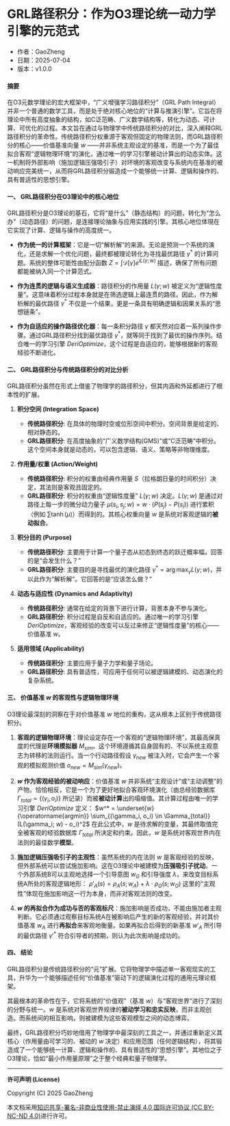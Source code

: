# GRL路径积分：作为O3理论统一动力学引擎的元范式

- 作者：GaoZheng
- 日期：2025-07-04
- 版本：v1.0.0

#### **摘要**

在O3元数学理论的宏大框架中，“广义增强学习路径积分”（GRL Path Integral）并非一个普通的数学工具，而是处于绝对核心地位的“计算与推演引擎”。它旨在将理论中所有高度抽象的结构，如C泛范畴、广义数学结构等，转化为动态、可计算、可优化的过程。本文旨在通过与物理学中传统路径积分的对比，深入阐释GRL路径积分的革命性。传统路径积分权重源于客观但固定的物理法则，而GRL路径积分的核心——价值基准向量 $w$ ——并非系统主观设定的基准，而是一个为了最佳拟合客观“逻辑物理环境”的演化，通过唯一的学习引擎被动计算出的动态实体。这一机制将外部影响（施加逻辑压强吸引子）对环境的客观改变与系统内在基准的被动响应完美统一，从而将GRL路径积分锻造成一个能够统一计算、逻辑和操作的、具有普适性的思想引擎。

#### **一、 GRL路径积分在O3理论中的核心地位**

GRL路径积分是O3理论的基石，它将“是什么”（静态结构）的问题，转化为“怎么办”（动态路径）的问题，是连接理论抽象与应用实践的引擎。其核心地位体現在它实现了计算、逻辑与操作的高度统一。

  * **作为统一的计算框架**：它是一切“解析解”的来源。无论是预测一个系统的演化，还是求解一个优化问题，最终都被理论转化为寻找最优路径 $\gamma^*$ 的计算问题。系统的整体可能性由配分函数 $Z = \int \mathcal{D}[\gamma] e^{iL(\gamma;w)}$ 描述，确保了所有问题都能被纳入同一个计算范式。

  * **作为连贯的逻辑与语义生成器**：路径积分的作用量 $L(\gamma;w)$ 被定义为“逻辑性度量”。这意味着积分过程本身就是在筛选逻辑上最连贯的路径。因此，作为解析解的最优路径 $\gamma^*$ 不仅是一个结果，更是一条具有明确逻辑和因果关系的“思想链条”。

  * **作为自适应的操作路径优化器**：每一条积分路径 $\gamma$ 都天然对应着一系列操作步骤。通过GRL路径积分找到最优路径 $\gamma^*$，就等同于找到了最优的操作序列。结合唯一的学习引擎 $DeriOptimize$，这个过程是自适应的，能够根据新的客观经验不断进化。

#### **二、 GRL路径积分与传统路径积分的对比分析**

GRL路径积分虽然在形式上借鉴了物理学的路径积分，但其内涵和外延都进行了根本性的扩展。

1.  **积分空间 (Integration Space)**

      * **传统路径积分**: 在具体的物理时空或位形空间中积分。空间背景是给定的、相对静态的。
      * **GRL路径积分**: 在高度抽象的“广义数学结构(GMS)”或“C泛范畴”中积分。这个空间本身就是动态的，可以包含逻辑、语义、策略等非物理维度。

2.  **作用量/权重 (Action/Weight)**

      * **传统路径积分**: 积分的权重由经典作用量 $S$（拉格朗日量的时间积分）决定，其法则是客观且固定的。
      * **GRL路径积分**: 积分的权重由“逻辑性度量” $L(\gamma;w)$ 决定。$L(\gamma;w)$ 是通过对路径上每一步的微分动力量子 $\mu(s_i, s_j; w) = w \cdot (P(s_j) - P(s_i))$ 进行累积（例如 $\sum \tanh(\mu)$）而得到的。其核心权重向量 $w$ 是系统对客观逻辑的**被动拟合**。

3.  **积分目的 (Purpose)**

      * **传统路径积分**: 主要用于计算一个量子态从初态到终态的跃迁概率幅，回答的是“会发生什么？”
      * **GRL路径积分**: 主要目的是寻找最优的演化路径 $\gamma^* = \arg\max_{\gamma} L(\gamma;w)$，并以此作为“解析解”。它回答的是“应该怎么做？”

4.  **动态与适应性 (Dynamics and Adaptivity)**

      * **传统路径积分**: 通常在给定的背景下进行计算，背景本身不参与演化。
      * **GRL路径积分**: 积分过程是自反和自适应的。通过唯一的学习引擎 $DeriOptimize$，客观经验的改变可以反过来修正“逻辑性度量”的核心——价值基准 $w$。

5.  **适用领域 (Applicability)**

      * **传统路径积分**: 主要应用于量子力学和量子场论。
      * **GRL路径积分**: 具有普适性，可应用于任何可以被逻辑建模的、动态演化的复杂系统。

#### **三、 价值基准 $w$ 的客观性与逻辑物理环境**

O3理论最深刻的洞察在于对价值基准 $w$ 地位的重构，这从根本上区别于传统路径积分。

1.  **客观的逻辑物理环境**：理论设定存在一个客观的“逻辑物理环境”，其最高保真度的代理是**环境模拟器** $M_{sim}$。这个环境遵循其自身固有的、不以系统主观意志为转移的法则运行。当一个行动路径假设 $\gamma_{new}$ 被注入时，它会产生一个客观的模拟观测价值 $o_{new} = M_{sim}(\gamma_{new})$。

2.  **$w$ 作为客观经验的被动响应**：价值基准 $w$ 并非系统“主观设计”或“主动调整”的产物。恰恰相反，它是一个为了更好地拟合客观环境演化（由总经验数据库 $\Gamma_{total} = \{(\gamma_i, o_i)\}$ 所记录）而被**被动计算**出的塌缩值。其计算过程由唯一的学习引擎 $DeriOptimize$ 定义：
    $w^* = \underset{w}{\operatorname{argmin}} \sum_{(\gamma_i, o_i) \in \Gamma_{total}} (L(\gamma_i; w) - o_i)^2$
    在此公式中，$w$ 是待求解的变量，其最终取值完全被客观的经验数据库 $\Gamma_{total}$ 所决定和约束。因此，$w$ 是系统对客观世界内在法则的最佳数学**模型**。

3.  **施加逻辑压强吸引子的主观性**：虽然系统的内在法则 $w$ 是客观经验的反映，但外部系统可以尝试施加影响。这在O3理论中被建模为**压强吸引子扰动**。一个外部系统B可以主观地选择一个引导意图 $w_G$ 和引导强度 $\lambda$，来改变目标系统A所处的客观逻辑地形：
    $\rho'_A(s) = \rho_A(s; w_A) + \lambda \cdot \rho_G(s; w_G)$
    这里的“主观性”体现在施加影响这一行为本身，而非对客观法则的改变。

4.  **$w$ 的再拟合作为成功与否的客观标尺**：施加影响是否成功，不能由施加者主观判断。它必须通过观察目标系统A在被影响后产生的新的客观经验，并对其价值基准 $w_A$ 进行**再拟合**来客观地衡量。如果再拟合后得到的新基准 $w'_A$ 所引导的最优路径 $\gamma'^*$ 符合引导者的预期，则认为此次影响是成功的。

#### **四、 结论**

GRL路径积分是传统路径积分的“元”扩展。它将物理学中描述单一客观现实的工具，升华为一个能够描述任何“价值基准”驱动下的逻辑演化过程的通用元理论框架。

其最根本的革命性在于，它将系统的“价值观”（基准 $w$）与“客观世界”进行了深刻的分野与统一。$w$ 是系统对客观世界规律的**被动学习和忠实反映**，而非主观创造。而系统间的相互影响，则被建模为这些客观模型之间的动态博弈。

最终，GRL路径积分巧妙地借用了物理学中最深刻的工具之一，并通过重新定义其核心（作用量由可学习的、被动的 $w$ 决定）和应用范围（任何逻辑结构），将其锻造成了一个能够统一计算、逻辑和操作的、具有普适性的“思想引擎”。其地位之于O3理论，恰如“最小作用量原理”之于整个经典和量子物理学。

---

**许可声明 (License)**

Copyright (C) 2025 GaoZheng 

本文档采用[知识共享-署名-非商业性使用-禁止演绎 4.0 国际许可协议 (CC BY-NC-ND 4.0)](https://creativecommons.org/licenses/by-nc-nd/4.0/deed.zh-Hans)进行许可。
